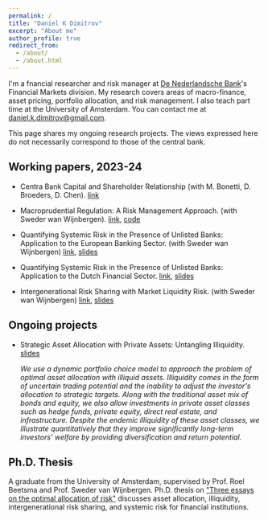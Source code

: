 ```yaml
---
permalink: /
title: "Daniel K Dimitrov"
excerpt: "About me"
author_profile: true
redirect_from: 
  - /about/
  - /about.html
---
```


I'm a fnancial researcher and risk manager at [De Nederlandsche Bank](https://www.dnb.nl/)'s Financial Markets division. My research covers areas of macro-finance, asset pricing, portfolio allocation, and risk management. I also teach part time at the University of Amsterdam. You can contact me at [daniel.k.dimitrov@gmail.com](mailto:daniel.k.dimitrov@gmail.com). 

This page shares my ongoing research projects. The views expressed here do not necessarily correspond to those of the central bank.   

## Working papers, 2023-24 

+ Centra Bank Capital and Shareholder Relationship (with M. Bonetti, D. Broeders, D. Chen). [link](https://papers.ssrn.com/sol3/papers.cfm?abstract_id=4788392)

+ Macroprudential Regulation: A Risk Management Approach. (with Sweder wan Wijnbergen). [link](https://papers.ssrn.com/sol3/papers.cfm?abstract_id=4349908), [code](https://github.com/danielkdimitrov/systemicRiskBuffers)

+ Quantifying Systemic Risk in the Presence of Unlisted Banks: Application to the European Banking Sector. (with Sweder wan Wijnbergen) [link](https://papers.ssrn.com/sol3/papers.cfm?abstract_id=4382033), [slides](https://github.com/danielkdimitrov/slideDecks/blob/main/DanielDmitrov_SystemicRisk_2023_ESCB_FS.pdf)

+ Quantifying Systemic Risk in the Presence of Unlisted Banks: Application to the Dutch Financial Sector. [link](https://papers.ssrn.com/sol3/papers.cfm?abstract_id=4122258), [slides](https://github.com/danielkdimitrov/systemicRisk/blob/7ae74f951eae0dc1b1815b6890e72864e79b4f8d/Slides_SystemicRiskNL.pdf)

+ Intergenerational Risk Sharing with Market Liquidity Risk. (with Sweder wan Wijnbergen) [link](https://papers.ssrn.com/sol3/papers.cfm?abstract_id=4084778), [slides](https://github.com/danielkdimitrov/irs/blob/main/Intergenerational_Risk_Sharing___Slides__TI_.pdf)

## Ongoing projects

+ Strategic Asset Allocation with Private Assets: Untangling Illiquidity. [slides](https://github.com/danielkdimitrov/portfolioChoiceIlliq/blob/main/Slides_Portfolio_Choice_with_Liquidity.pdf)

	*We use a dynamic portfolio choice model to approach the problem of optimal asset allocation with illiquid assets. Illiquidity comes in the form of uncertain trading potential and the inability to adjust the investor's allocation to strategic targets. Along with the traditional asset mix of bonds and equity, we also allow investments in private asset classes such as hedge funds, private equity, direct real estate, and infrastructure. Despite the endemic illiquidity of these asset classes, we illustrate quantitatively that they improve significantly long-term investors' welfare by providing diversification and return potential.*
  

## Ph.D. Thesis

A graduate from the University of Amsterdam, supervised by Prof. Roel Beetsma and Prof. Sweder van Wijnbergen. Ph.D. thesis on ["Three essays on the optimal allocation of risk"](https://dare.uva.nl/search?identifier=8a24acd8-fc8d-4785-b98d-26d802aaa699) discusses asset allocation, illiquidity, intergenerational risk sharing, and systemic risk for financial institutions.     

